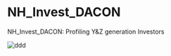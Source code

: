 # NH_Invest_DACON
NH_Invest_DACON: Profiling Y&amp;Z generation Investors

![ddd](https://user-images.githubusercontent.com/42706347/107848964-4bdf8e00-6e3b-11eb-883e-f00c5cf78e43.png)
